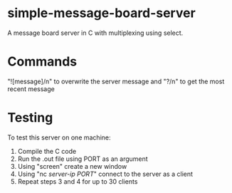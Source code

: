 # simple-message-board-server
A message board server in C with multiplexing using select.

# Commands
"![message]/n" to overwrite the server message and "?/n" to get the most recent message

# Testing
To test this server on one machine:
  1. Compile the C code
  2. Run the .out file using PORT as an argument
  3. Using "screen" create a new window
  4. Using "nc _server-ip_ _PORT_" connect to the server as a client
  5. Repeat steps 3 and 4 for up to 30 clients
  
  

